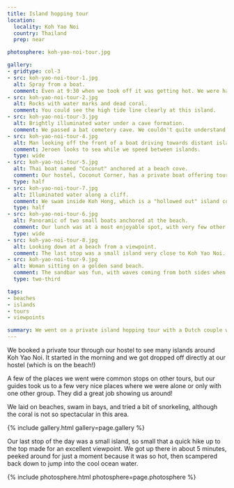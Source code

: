 ```yaml
---
title: Island hopping tour
location:
  locality: Koh Yao Noi
  country: Thailand
  prep: near

photosphere: koh-yao-noi-tour.jpg

gallery:
- gridtype: col-3
- src: koh-yao-noi-tour-1.jpg
  alt: Spray from a boat.
  comment: Even at 9:30 when we took off it was getting hot. We were happy to feel the spray from the boat.
- src: koh-yao-noi-tour-2.jpg
  alt: Rocks with water marks and dead coral.
  comment: You could see the high tide line clearly at this island.
- src: koh-yao-noi-tour-3.jpg
  alt: Brightly illuminated water under a cave formation.
  comment: We passed a bat cemetery cave. We couldn't quite understand if it's a bat or man-made cemetery, but that's what our guide called it.
- src: koh-yao-noi-tour-4.jpg
  alt: Man looking off the front of a boat driving towards distant islands.
  comment: Jeroen looks to sea while we speed between islands.
  type: wide
- src: koh-yao-noi-tour-5.jpg
  alt: Thai boat named "Coconut" anchored at a beach cove.
  comment: Our hostel, Coconut Corner, has a private boat offering tours. Most boats that we saw had 10-30 people packed in, but we had an enjoyable 6 including the driver and our guide.
  type: half
- src: koh-yao-noi-tour-7.jpg
  alt: Illuminated water along a cliff.
  comment: We swam inside Koh Hong, which is a "hollowed out" island concealing a large bay. This is the skinny passage leading to the bay.
  type: half
- src: koh-yao-noi-tour-6.jpg
  alt: Panoramic of two small boats anchored at the beach.
  comment: Our lunch was at a most enjoyable spot, with very few other tour boats. Quite a nice difference from some of the stops!
  type: wide
- src: koh-yao-noi-tour-8.jpg
  alt: Looking down at a beach from a viewpoint.
  comment: The last stop was a small island very close to Koh Yao Noi. We climbed to the viewpoint to get a look around.
- src: koh-yao-noi-tour-9.jpg
  alt: Woman sitting on a golden sand beach.
  comment: The sandbar was fun, with waves coming from both sides when you sat at the end.
  type: two-third

tags:
- beaches
- islands
- tours
- viewpoints

summary: We went on a private island hopping tour with a Dutch couple we met while arriving. It was a fun day visiting great islands, beaches, and swimming holes near Koh Yao Noi.
---
```


We booked a private tour through our hostel to see many islands around Koh Yao Noi. It started in the morning and we got dropped off directly at our hostel (which is on the beach!)

A few of the places we went were common stops on other tours, but our guides took us to a few very nice places where we were alone or only with one other group. They did a great job showing us around!

We laid on beaches, swam in bays, and tried a bit of snorkeling, although the coral is not so spectacular in this area.

{% include gallery.html gallery=page.gallery %}

Our last stop of the day was a small island, so small that a quick hike up to the top made for an excellent viewpoint. We got up there in about 5 minutes, peeked around for just a moment because it was so hot, then scampered back down to jump into the cool ocean water.

{% include photosphere.html photosphere=page.photosphere %}
